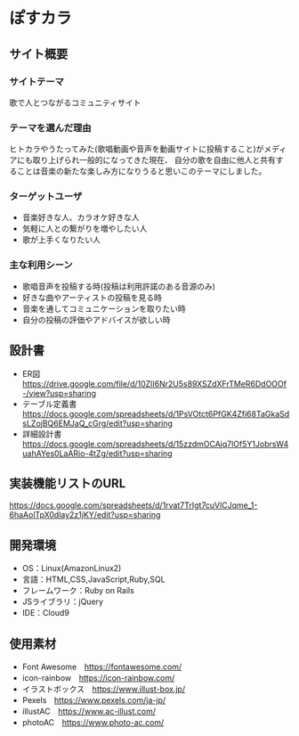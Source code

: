 # ぽすカラ

## サイト概要
### サイトテーマ
歌で人とつながるコミュニティサイト

### テーマを選んだ理由
ヒトカラやうたってみた(歌唱動画や音声を動画サイトに投稿すること)がメディアにも取り上げられ一般的になってきた現在、
自分の歌を自由に他人と共有することは音楽の新たな楽しみ方になりうると思いこのテーマにしました。

### ターゲットユーザ
- 音楽好きな人、カラオケ好きな人
- 気軽に人との繋がりを増やしたい人
- 歌が上手くなりたい人

### 主な利用シーン
- 歌唱音声を投稿する時(投稿は利用許諾のある音源のみ)
- 好きな曲やアーティストの投稿を見る時
- 音楽を通してコミュニケーションを取りたい時
- 自分の投稿の評価やアドバイスが欲しい時

## 設計書
- ER図　https://drive.google.com/file/d/10ZlI6Nr2U5s89XSZdXFrTMeR6DdOOOf-/view?usp=sharing
- テーブル定義書　https://docs.google.com/spreadsheets/d/1PsVOtct6PfGK4Zfi68TaGkaSdsLZojBQ6EMJaQ_cGrg/edit?usp=sharing
- 詳細設計書　https://docs.google.com/spreadsheets/d/15zzdmOCAjq7lOf5Y1JobrsW4uahAYes0LaARio-4tZg/edit?usp=sharing

## 実装機能リストのURL
https://docs.google.com/spreadsheets/d/1rvat7TrIgt7cuVlCJqme_1-6haAolTpX0dlay2z1jKY/edit?usp=sharing

## 開発環境
- OS：Linux(AmazonLinux2)
- 言語：HTML,CSS,JavaScript,Ruby,SQL
- フレームワーク：Ruby on Rails
- JSライブラリ：jQuery
- IDE：Cloud9

## 使用素材
- Font Awesome　https://fontawesome.com/
- icon-rainbow　https://icon-rainbow.com/
- イラストボックス　https://www.illust-box.jp/
- Pexels　https://www.pexels.com/ja-jp/
- illustAC　https://www.ac-illust.com/
- photoAC　https://www.photo-ac.com/